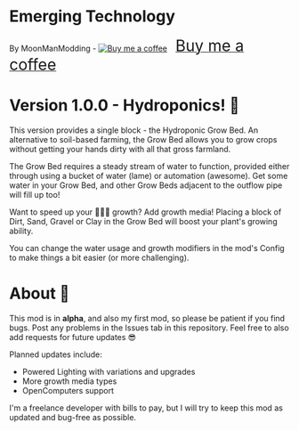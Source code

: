 # Emerging Technology
By MoonManModding - <link href="https://fonts.googleapis.com/css?family=Cookie" rel="stylesheet"><a class="bmc-button" target="_blank" href="https://www.buymeacoffee.com/6KXahpF"><img src="https://cdn.buymeacoffee.com/buttons/bmc-new-btn-logo.svg" alt="Buy me a coffee"><span style="margin-left:15px;font-size:28px !important;">Buy me a coffee</span></a>

# Version 1.0.0 - Hydroponics! 🌱

This version provides a single block - the Hydroponic Grow Bed. An alternative to soil-based farming, the Grow Bed allows you to grow crops without getting your hands dirty with all that gross farmland.

The Grow Bed requires a steady stream of water to function, provided either through using a bucket of water (lame) or  automation (awesome). Get some water in your Grow Bed, and other Grow Beds adjacent to the outflow pipe will fill up too!

Want to speed up your 🌾🌾🌾 growth? Add growth media! Placing a block of Dirt, Sand, Gravel or Clay in the Grow Bed will boost your plant's growing ability.

You can change the water usage and growth modifiers in the mod's Config to make things a bit easier (or more challenging).

# About 🔬

This mod is in <b>alpha</b>, and also my first mod, so please be patient if you find bugs. Post any problems in the Issues tab in this repository. Feel free to also add requests for future updates 😎

Planned updates include:

- Powered Lighting with variations and upgrades
- More growth media types
- OpenComputers support

I'm a freelance developer with bills to pay, but I will try to keep this mod as updated and bug-free as possible.


